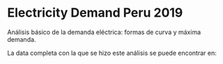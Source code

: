 # Electricity Demand Peru 2019
Análisis básico de la demanda eléctrica: formas de curva y máxima demanda.

La data completa con la que se hizo este análisis se puede encontrar en: 

